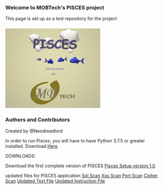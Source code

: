 ### Welcome to MOBTech's PISCES project
This page is set up as a test repository for the project

### ![image](images/splash.gif)

### Authors and Contributors
Created by @Neodreadlord

In order to run Pisces, you will have to have Python 3.7.5 or greater installed.
Download [Here](https://www.python.org/downloads/release/python-375/)

DOWNLOADS:

Download the first complete version of PISCES
[Pisces Setup version 1.0](https://github.com/Neodreadlord/pisces/raw/master/Setup.exe)

updated files for PISCES application
[Sql Scan](sqli_scan.py)
[Xss Scan](xss_scan.py)
[Port Scan](port_scan.py)
[Cipher Scan](cipher_scan.py)
[Updated Text File](updated.txt)
[Updated Instruction File](instructions.txt)

